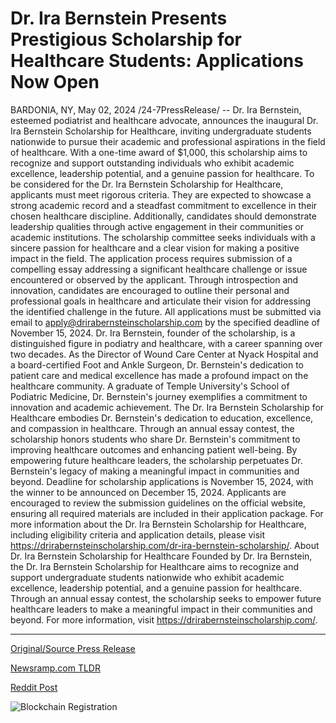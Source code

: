 # Dr. Ira Bernstein Presents Prestigious Scholarship for Healthcare Students: Applications Now Open

BARDONIA, NY, May 02, 2024 /24-7PressRelease/ -- Dr. Ira Bernstein, esteemed podiatrist and healthcare advocate, announces the inaugural Dr. Ira Bernstein Scholarship for Healthcare, inviting undergraduate students nationwide to pursue their academic and professional aspirations in the field of healthcare. With a one-time award of $1,000, this scholarship aims to recognize and support outstanding individuals who exhibit academic excellence, leadership potential, and a genuine passion for healthcare.  To be considered for the Dr. Ira Bernstein Scholarship for Healthcare, applicants must meet rigorous criteria. They are expected to showcase a strong academic record and a steadfast commitment to excellence in their chosen healthcare discipline. Additionally, candidates should demonstrate leadership qualities through active engagement in their communities or academic institutions. The scholarship committee seeks individuals with a sincere passion for healthcare and a clear vision for making a positive impact in the field.  The application process requires submission of a compelling essay addressing a significant healthcare challenge or issue encountered or observed by the applicant. Through introspection and innovation, candidates are encouraged to outline their personal and professional goals in healthcare and articulate their vision for addressing the identified challenge in the future. All applications must be submitted via email to apply@drirabernsteinscholarship.com by the specified deadline of November 15, 2024.  Dr. Ira Bernstein, founder of the scholarship, is a distinguished figure in podiatry and healthcare, with a career spanning over two decades. As the Director of Wound Care Center at Nyack Hospital and a board-certified Foot and Ankle Surgeon, Dr. Bernstein's dedication to patient care and medical excellence has made a profound impact on the healthcare community. A graduate of Temple University's School of Podiatric Medicine, Dr. Bernstein's journey exemplifies a commitment to innovation and academic achievement.  The Dr. Ira Bernstein Scholarship for Healthcare embodies Dr. Bernstein's dedication to education, excellence, and compassion in healthcare. Through an annual essay contest, the scholarship honors students who share Dr. Bernstein's commitment to improving healthcare outcomes and enhancing patient well-being. By empowering future healthcare leaders, the scholarship perpetuates Dr. Bernstein's legacy of making a meaningful impact in communities and beyond.  Deadline for scholarship applications is November 15, 2024, with the winner to be announced on December 15, 2024. Applicants are encouraged to review the submission guidelines on the official website, ensuring all required materials are included in their application package.  For more information about the Dr. Ira Bernstein Scholarship for Healthcare, including eligibility criteria and application details, please visit https://drirabernsteinscholarship.com/dr-ira-bernstein-scholarship/.  About Dr. Ira Bernstein Scholarship for Healthcare Founded by Dr. Ira Bernstein, the Dr. Ira Bernstein Scholarship for Healthcare aims to recognize and support undergraduate students nationwide who exhibit academic excellence, leadership potential, and a genuine passion for healthcare. Through an annual essay contest, the scholarship seeks to empower future healthcare leaders to make a meaningful impact in their communities and beyond. For more information, visit https://drirabernsteinscholarship.com/. 

---

[Original/Source Press Release](https://www.24-7pressrelease.com/press-release/510594/dr-ira-bernstein-presents-prestigious-scholarship-for-healthcare-students-applications-now-open)
                    

[Newsramp.com TLDR](None) 



[Reddit Post](https://www.reddit.com/r/HealthCareNewsInfo/comments/1ci9eg6/dr_ira_bernstein_announces_inaugural_healthcare/) 



![Blockchain Registration](https://cdn.newsramp.app/24-7PressRelease/qrcode/245/2/loftXJS6.webp)